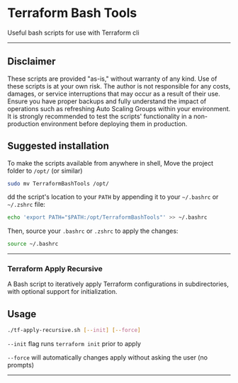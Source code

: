 # Terraform Bash Tools
Useful bash scripts for use with Terraform cli
***

## Disclaimer

These scripts are provided "as-is," without warranty of any kind. Use of these scripts is at your own risk. The author is not responsible for any costs, damages, or service interruptions that may occur as a result of their use. Ensure you have proper backups and fully understand the impact of operations such as refreshing Auto Scaling Groups within your environment. It is strongly recommended to test the scripts' functionality in a non-production environment before deploying them in production.

## Suggested installation
To make the scripts available from anywhere in shell, Move the project folder to `/opt/` (or similar)
```bash
sudo mv TerraformBashTools /opt/
```
dd the script's location to your `PATH` by appending it to your `~/.bashrc` or `~/.zshrc` file:
```bash
echo 'export PATH="$PATH:/opt/TerraformBashTools"' >> ~/.bashrc
```
Then, source your `.bashrc` or `.zshrc` to apply the changes:
```bash
source ~/.bashrc
```

***
### Terraform Apply Recursive

A Bash script to iteratively apply Terraform configurations in subdirectories, with optional support for initialization.

## Usage
```bash
./tf-apply-recursive.sh [--init] [--force]
```

`--init` flag runs `terraform init` prior to apply

`--force` will automatically changes apply without asking the user (no prompts)
***
